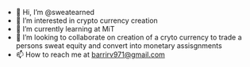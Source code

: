 - 👋 Hi, I’m @sweatearned
- 👀 I’m interested in crypto currency creation
- 🌱 I’m currently learning at MiT
- 💞️ I’m looking to collaborate on creation of a cryto currency to trade a persons sweat equity and convert into monetary assisgnments
- 📫 How to reach me at barrirv971@gmail.com

<!---
sweatearned/sweatearned is a ✨ special ✨ repository because its `README.md` (this file) appears on your GitHub profile.
You can click the Preview link to take a look at your changes.
--->
